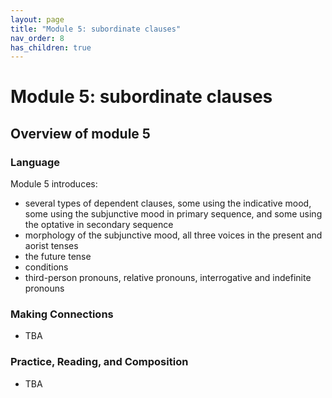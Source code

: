 ```yaml
---
layout: page
title: "Module 5: subordinate clauses"
nav_order: 8
has_children: true
---
```



# Module 5:  subordinate clauses


## Overview of module 5

### Language

Module 5 introduces:

- several types of dependent clauses, some using the indicative mood, some using the subjunctive mood in primary sequence, and some using the optative in secondary sequence
- morphology of the subjunctive mood, all three voices in the present and aorist tenses 
- the future tense
- conditions
- third-person pronouns, relative pronouns, interrogative and indefinite pronouns

### Making Connections 

- TBA

### Practice, Reading, and Composition

- TBA

